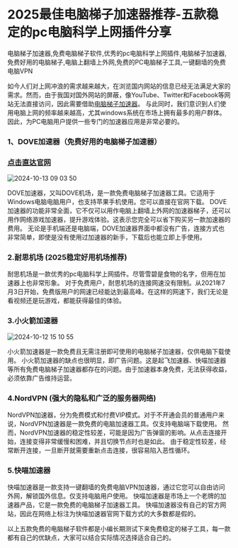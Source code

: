 # 2025最佳电脑梯子加速器推荐-五款稳定的pc电脑科学上网插件分享

电脑梯子加速器,免费电脑梯子软件,优秀的pc电脑科学上网插件,电脑梯子加速器,免费好用的电脑梯子,电脑上翻墙上外网,免费的PC电脑梯子工具,一键翻墙的免费电脑VPN

如今人们对上网冲浪的需求越来越大，在浏览国内网站的信息已经无法满足大家的需求。然而，由于我国对国外网站的屏蔽，像YouTube、Twitter和Facebook等网站无法直接访问，因此需要借助[电脑梯子加速器](https://appletalking.cc/archives/2780)。
与此同时，我们意识到人们使用电脑上网的频率越来越高，尤其windows系统在市场上拥有最多的用户群体。因此，为PC电脑用户提供一些专门的加速器应用是非常必要的。

### 1、DOVE加速器（免费好用的电脑梯子加速器）
### [点击直达官网](https://dove8.cc/a.php?alavBTtF8UB)

![2024-10-13 09 03 50](https://github.com/user-attachments/assets/8d0e95e5-6d96-4e80-940e-51b3ed9f80f8)

DOVE加速器，又叫DOVE机场，是一款免费电脑梯子加速器工具。它适用于Windows电脑电脑用户，也支持苹果手机使用。您可以直接在官网下载。
DOVE加速器的功能非常全面，它不仅可以用作电脑上翻墙上外网的加速器梯子，还可以用作网络游戏加速器，提升游戏体验。这表示您完全可以省下购买另一款加速器的费用。
无论是手机端还是电脑端，DOVE加速器界面中都没有广告，连接方式也非常简单，即使是没有使用过加速器的新手，下载后也能立即上手使用。

### 2.耐思机场 (2025稳定好用机场推荐)

耐思机场是一款优秀的pc电脑科学上网插件。尽管雪碧是食物的名字，但用在加速器上也非常形象。
对于免费用户，耐思机场的连接网速没有限制。从2021年7月3日开始，免费版用户的网速已经能达到最高峰。在这样的网速下，我们无论是看视频还是玩游戏，都能获得最佳的体验。

### 3.小火箭加速器

![2024-10-12 15 10 55](https://github.com/user-attachments/assets/a1516d73-8bbb-4826-b6c3-d3f63d423259)

小火箭加速器是一款免费且无需注册即可使用的电脑梯子加速器，仅供电脑下载使用。
小火箭加速器的缺点也很明显，即广告问题。这是起飞加速器、快喵加速器等所有免费电脑梯子加速器都存在的问题。由于加速器本身免费，无法获得收益，必须依靠广告维持运营。

### 4.NordVPN (强大的隐私和广泛的服务器网络)

NordVPN加速器，分为免费模式和付费VIP模式。对于不开通会员的普通用户来说，NordVPN加速器是一款免费的电脑加速器工具。仅支持电脑端下载使用。
然而，NordVPN加速器的稳定性较差，可能是因为广告弹窗的影响。从点击连接开始，连接变得非常缓慢和困难，并且切换节点时也是如此。
由于稳定性较差，经常断开连接，一旦断开就需要重新点击连接，很容易陷入恶性循环。

### 5.快喵加速器 

快喵加速器是一款支持一键翻墙的免费电脑VPN加速器，通过它您可以自由访问外网，解锁国外信息。仅支持电脑用户使用。
快喵加速器是市场上一个老牌的加速器产品，它是一款免费的电脑梯子加速器工具。
快喵加速器没有自己的官方网站，因此在网络上标注为快喵加速器官网下载方式的大多数都是假的。

以上五款免费的电脑梯子软件都是小编长期测试下来免费稳定的梯子工具，每一款都有自己的优缺点，大家可以结合实际情况选择适合自己的。


